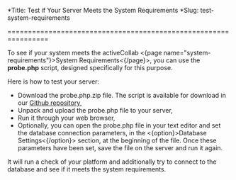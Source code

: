 *Title: Test if Your Server Meets the System Requirements
*Slug: test-system-requirements

================================================================

To see if your system meets the activeCollab <{page name="system-requirements"}>System Requirements<{/page}>, you can use the **probe.php** script, designed specifically for this purpose.

Here is how to test your server:

- Download the probe.php.zip file. The script is available for download in our <a href="https://github.com/activecollab/activecollab-probe">Github repository</a>,
- Unpack and upload the probe.php file to your server,
- Run it through your web browser, 
- Optionally, you can open the probe.php file in your text editor and set the database connection parameters, in the <{option}>Database Settings<{/option}> section, at the beginning of the file. Once these parameters have been set, save the file on the server and run it again.

It will run a check of your platform and additionally try to connect to the database and see if it meets the system requirements.